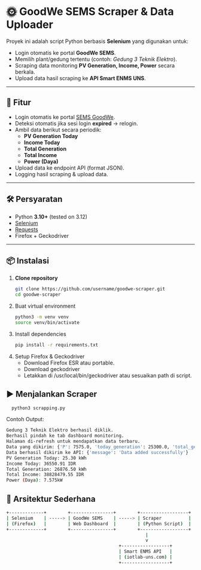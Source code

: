 # 🌞 GoodWe SEMS Scraper & Data Uploader

Proyek ini adalah script Python berbasis **Selenium** yang digunakan untuk:
- Login otomatis ke portal **GoodWe SEMS**.
- Memilih plant/gedung tertentu (contoh: *Gedung 3 Teknik Elektro*).
- Scraping data monitoring **PV Generation, Income, Power** secara berkala.
- Upload data hasil scraping ke **API Smart ENMS UNS**.

---

## 🚀 Fitur
- Login otomatis ke portal [SEMS GoodWe](https://www.semsportal.com/).
- Deteksi otomatis jika sesi login **expired** → relogin.
- Ambil data berikut secara periodik:
  - **PV Generation Today**
  - **Income Today**
  - **Total Generation**
  - **Total Income**
  - **Power (Daya)**
- Upload data ke endpoint API (format JSON).
- Logging hasil scraping & upload data.

---

## 🛠️ Persyaratan

- Python **3.10+** (tested on 3.12)
- [Selenium](https://pypi.org/project/selenium/)
- [Requests](https://pypi.org/project/requests/)
- Firefox + Geckodriver

---

## 📦 Instalasi

1. **Clone repository**
   ```bash
   git clone https://github.com/username/goodwe-scraper.git
   cd goodwe-scraper

2. Buat virtual environment
   ```bash
   python3 -m venv venv
   source venv/bin/activate
   
3. Install dependencies
   ```bash
   pip install -r requirements.txt
   
4. Setup Firefox & Geckodriver
   - Download Firefox ESR atau portable.
   - Download geckodriver
   - Letakkan di /usr/local/bin/geckodriver atau sesuaikan path di script.

## ▶️ Menjalankan Scraper
```bash
  python3 scrapping.py

```
Contoh Output:
```bash
Gedung 3 Teknik Elektro berhasil diklik.
Berhasil pindah ke tab dashboard monitoring.
Halaman di-refresh untuk mendapatkan data terbaru.
Data yang dikirim: {'P': 7575.0, 'today_generation': 25300.0, 'total_generation': 26876500.0, 'today_income': 36550, 'total_income': 38828479}
Data berhasil dikirim ke API: {'message': 'Data added successfully'}
PV Generation Today: 25.30 kWh
Income Today: 36550.91 IDR
Total Generation: 26876.50 kWh
Total Income: 38828479.55 IDR
Power (Daya): 7.575kW
```

## 📡 Arsitektur Sederhana
```bash
+-------------+        +----------------+        +------------------+
| Selenium    | -----> | GoodWe SEMS    | -----> | Scraper          |
| (Firefox)   |        | Web Dashboard  |        | (Python Script)  |
+-------------+        +----------------+        +------------------+
                                                    |
                                                    v
                                          +------------------+
                                          | Smart ENMS API   |
                                          | (iotlab-uns.com) |
                                          +------------------+



